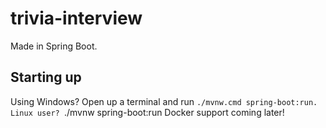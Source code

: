 # trivia-interview
Made in Spring Boot.


## Starting up

Using Windows? Open up a terminal and run `./mvnw.cmd spring-boot:run. Linux user? `./mvnw spring-boot:run
Docker support coming later!